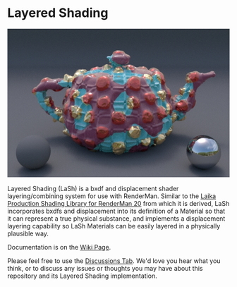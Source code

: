 # Layered Shading

![LashLayers](https://github.com/LaikaStudios/LaSh/blob/main/images/LashLayers.jpg)

Layered Shading (LaSh) is a bxdf and displacement shader layering/combining system for use with RenderMan. Similar to the <a href="https://github.com/LaikaStudios/shading-library/wiki/prman_20.Home">Laika Production Shading Library for RenderMan 20</a> from which it is derived, LaSh incorporates bxdfs and displacement into its definition of a Material so that it can represent a true physical substance, and implements a displacement layering capability so LaSh Materials can be easily layered in a physically plausible way.

Documentation is on the [Wiki Page](https://github.com/LaikaStudios/LaSh/wiki/Home).

Please feel free to use the [Discussions Tab](https://github.com/LaikaStudios/LaSh/discussions).
We'd love you hear what you think, or to discuss any issues or thoughts you may have about this repository and its Layered Shading implementation.
